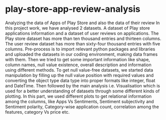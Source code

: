 # play-store-app-review-analysis
Analyzing the data of Apps of Play Store and also the data of their review
In this project work, we have analysed 2 datasets. A dataset of Play store applications information and a dataset of user reviews on applications. The Play store dataset has more than ten thousand entries and thirteen columns. 
The user review dataset has more than sixty-four thousand entries with five columns. Pre-process is to import relevant python packages and libraries and uploaded the datasets in our coding environment, making data frames with them. 
Then we tried to get some important information like shape, column names, null value existence, overall description and information using different methods. 
To get null value-free datasets, we started data manipulation by filling up the null value position with required values and converting the object type data type into proper formats like integer, float and DateTime. 
Then followed by the main analysis i.e. Visualisation which is used for a better understanding of datasets through some different kinds of plotting. 
In this part, we used different plots to get relational information among the columns, like Apps Vs Sentiments, Sentiment subjectivity and Sentiment polarity, Category-wise application count, correlation among the features, category Vs price etc. 
